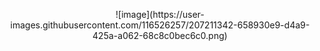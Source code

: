 <p align="center">
![image](https://user-images.githubusercontent.com/116526257/207211342-658930e9-d4a9-425a-a062-68c8c0bec6c0.png)
</p>
